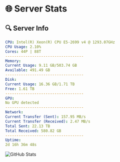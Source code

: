 # 🌐 Server Stats
## 🔍 Server Info
```yaml
CPU: Intel(R) Xeon(R) CPU E5-2699 v4 @ 1293.07GHz
CPU Usage: 2.10%
Cores: 44P | 88T
-----------------------------------
Memory:
Current Usage: 9.11 GB/503.74 GB
Available: 491.49 GB
-----------------------------------
Disk:
Current Usage: 16.36 GB/1.71 TB
Free: 1.61 TB
-----------------------------------
GPU:
No GPU detected
-----------------------------------
Network:
Current Transfer (Sent): 157.95 MB/s
Current Transfer (Received): 2.47 MB/s
Total Sent: 22.13 TB
Total Received: 580.82 GB
-----------------------------------
Uptime:
2d 16h 36m 48s
```
![GitHub Stats](https://img.shields.io/badge/Updated-2025-02-10_15:20:06-blue)